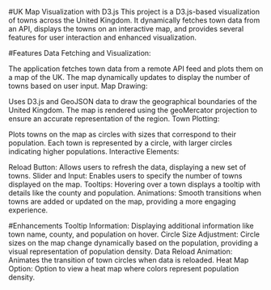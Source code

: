 #UK Map Visualization with D3.js
This project is a D3.js-based visualization of towns across the United Kingdom. It dynamically fetches town data from an API, displays the towns on an interactive map, and provides several features for user interaction and enhanced visualization.

#Features
Data Fetching and Visualization:

The application fetches town data from a remote API feed and plots them on a map of the UK.
The map dynamically updates to display the number of towns based on user input.
Map Drawing:

Uses D3.js and GeoJSON data to draw the geographical boundaries of the United Kingdom.
The map is rendered using the geoMercator projection to ensure an accurate representation of the region.
Town Plotting:

Plots towns on the map as circles with sizes that correspond to their population.
Each town is represented by a circle, with larger circles indicating higher populations.
Interactive Elements:

Reload Button: Allows users to refresh the data, displaying a new set of towns.
Slider and Input: Enables users to specify the number of towns displayed on the map.
Tooltips: Hovering over a town displays a tooltip with details like the county and population.
Animations: Smooth transitions when towns are added or updated on the map, providing a more engaging experience.

#Enhancements
Tooltip Information: Displaying additional information like town name, county, and population on hover.
Circle Size Adjustment: Circle sizes on the map change dynamically based on the population, providing a visual representation of population density.
Data Reload Animation: Animates the transition of town circles when data is reloaded.
Heat Map Option: Option to view a heat map where colors represent population density.
